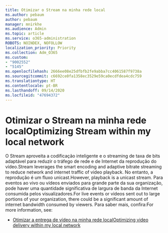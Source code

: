 ```yaml
---
title: Otimizar o Stream na minha rede local
ms.author: pebaum
author: pebaum
manager: mnirkhe
ms.audience: Admin
ms.topic: article
ms.service: o365-administration
ROBOTS: NOINDEX, NOFOLLOW
localization_priority: Priority
ms.collection: Adm_O365
ms.custom:
- "9002552"
- "5145"
ms.openlocfilehash: 2666ee08e25dfbfb2fe9abba7cc4061587f9738a
ms.sourcegitcommit: c6692ce0fa1358ec3529e59ca0ecdfdea4cdc759
ms.translationtype: HT
ms.contentlocale: pt-BR
ms.lasthandoff: 09/14/2020
ms.locfileid: "47694372"
---
```

# <a name="optimizing-stream-within-my-local-network"></a><span data-ttu-id="9ca67-102">Otimizar o Stream na minha rede local</span><span class="sxs-lookup"><span data-stu-id="9ca67-102">Optimizing Stream within my local network</span></span>

<span data-ttu-id="9ca67-103">O Stream aproveita a codificação inteligente e o streaming de taxa de bits adaptável para reduzir o tráfego de rede e de Internet da reprodução do vídeo.</span><span class="sxs-lookup"><span data-stu-id="9ca67-103">Stream leverages the smart encoding and adaptive bitrate streaming to reduce network and internet traffic of video playback.</span></span> <span data-ttu-id="9ca67-104">No entanto, a reprodução é um fluxo unicast.</span><span class="sxs-lookup"><span data-stu-id="9ca67-104">However, playback is a unicast stream.</span></span> <span data-ttu-id="9ca67-105">Para eventos ao vivo ou vídeos enviados para grande parte da sua organização, pode haver uma quantidade significativa de largura de banda da Internet consumida pelos visualizadores.</span><span class="sxs-lookup"><span data-stu-id="9ca67-105">For live events or videos sent out to large portions of your organization, there could be a significant amount of internet bandwidth consumed by viewers.</span></span> <span data-ttu-id="9ca67-106">Para saber mais, confira:</span><span class="sxs-lookup"><span data-stu-id="9ca67-106">For more information, see:</span></span>

- [<span data-ttu-id="9ca67-107">Otimizar a entrega de vídeo na minha rede local</span><span class="sxs-lookup"><span data-stu-id="9ca67-107">Optimizing video delivery within my local network</span></span>](https://docs.microsoft.com/stream/network-overview#optimizing-video-delivery-within-my-local-network)
